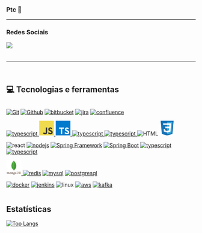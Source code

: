 ### Ptc 👋

---
### Redes Sociais

<a href="https://www.linkedin.com/in/patric-maffi-6094a82a/"><img src="https://img.shields.io/badge/LinkedIn-0077B5?style=for-the-badge&logo=linkedin&logoColor=white"/></a>
<br/>
<br/>

---

<br/>


## 💻 Tecnologias e ferramentas
<div style="display: inline-block">

<a href="https://git-scm.com"> <img alt="Git" height="40" width="40" src="https://cdn.jsdelivr.net/gh/devicons/devicon/icons/git/git-original.svg"></a>
<a href="https://github.com"><img alt="Github" height="40" width="40" src="https://img.icons8.com/glyph-neue/64/FFFFFF/github.png"></a>
<a href="https://bitbucket.org" target="_blank"><img src="https://cdn.jsdelivr.net/gh/devicons/devicon/icons/bitbucket/bitbucket-original.svg" alt="bitbucket" width="40" height="40"/></a>
<a href="https://www.atlassian.com/br/software/jira" target="_blank"><img src="https://cdn.jsdelivr.net/gh/devicons/devicon/icons/jira/jira-original.svg" alt="jira" width="40" height="40"/></a>
<a href="https://www.atlassian.com/br/software/confluence" target="_blank"><img src="https://cdn.jsdelivr.net/gh/devicons/devicon/icons/confluence/confluence-original.svg" alt="confluence" width="40" height="40"/></a>

<a href="https://www.java.com/" target="_blank"> <img src="https://th.bing.com/th/id/R.93bfde6810fd1bf6dc7d14cc7471e176?rik=1uby5G9Hvnv7RA&riu=http%3a%2f%2fdis.um.es%2f~lopezquesada%2fdocumentos%2fIES_1314%2fIAW%2fcurso%2fUT3%2fjava%2fjava3%2fimages%2fjava.png&ehk=%2fsNk3Dh3jISLm7TJcgQoS8bw16ZVfCsxT1EfZNYfnfE%3d&risl=&pid=ImgRaw&r=0" alt="typescript" width="40" height="40"/> </a>
<a href="https://developer.mozilla.org/en-US/docs/Web/JavaScript" target="_blank"> <img src="https://raw.githubusercontent.com/devicons/devicon/master/icons/javascript/javascript-original.svg" alt="javascript" width="40" height="40"/> </a>
<a href="https://www.typescriptlang.org/" target="_blank"> <img src="https://raw.githubusercontent.com/devicons/devicon/master/icons/typescript/typescript-original.svg" alt="typescript" width="40" height="40"/> </a>
<a href="https://www.typescriptlang.org/" target="_blank"> <img src="https://www.polform.eu/wp-content/uploads/2017/11/c.png" alt="typescript" width="40" height="40"/> </a>
<a href="https://kotlinlang.org/" target="_blank"> <img src="https://cdn.freebiesupply.com/logos/thumbs/2x/kotlin-1-logo.png" alt="typescript" width="40" height="40"/> </a>
<img alt="HTML" height="40" width="40" src="https://cdn.jsdelivr.net/gh/devicons/devicon/icons/html5/html5-original.svg">
<img alt="CSS" height="40" width="40" src="https://raw.githubusercontent.com/devicons/devicon/master/icons/css3/css3-original.svg">
  
<img src="https://cdn.jsdelivr.net/gh/devicons/devicon/icons/react/react-original.svg" alt="react" width="40" height="40"/>
<a href="https://nodejs.org/en/" target="_blank"><img src="https://cdn.jsdelivr.net/gh/devicons/devicon/icons/nodejs/nodejs-original.svg" alt="nodejs" width="40" height="40"/></a>
<a href="https://spring.io/projects/spring-framework" target="_blank"><img src="https://th.bing.com/th/id/OIP.btlfb5DGJnJIpXONXTSDggAAAA" alt="Spring Framework" width="40" height="40"/></a>
<a href="https://spring.io/projects/spring-boot" target="_blank"><img src="https://th.bing.com/th/id/OIP.WsiFyl7pjfcCW8lf7-u78gAAAA?w=175&h=180&c=7&r=0&o=5&pid=1.7" alt="Spring Boot" width="40" height="40"/></a>
<a href="https://camel.apache.org" target="_blank" title="Apache Camel">
<img src="https://camel.apache.org/_/img/logo-d-f21b25ba38.svg" alt="typescript" width="40" height="40"/></a>
<a href="https://nestjs.com" target="_blank">
<img src="https://d33wubrfki0l68.cloudfront.net/e937e774cbbe23635999615ad5d7732decad182a/26072/logo-small.ede75a6b.svg" alt="typescript" width="40" height="40"/></a>

<a href="https://www.mongodb.com/" target="_blank"> <img src="https://raw.githubusercontent.com/devicons/devicon/master/icons/mongodb/mongodb-original-wordmark.svg" alt="mongodb" width="40" height="40"/> </a> 
<a href="https://redis.io" target="_blank"><img src="https://cdn.jsdelivr.net/gh/devicons/devicon/icons/redis/redis-original.svg" alt="redis" width="40" height="40"/></a>
<a href="https://www.mysql.com
" target="_blank"><img src="https://cdn.jsdelivr.net/gh/devicons/devicon/icons/mysql/mysql-original.svg" alt="mysql" width="40" height="40"/></a>
<a href="https://www.postgresql.org" target="_blank"><img src="https://cdn.jsdelivr.net/gh/devicons/devicon/icons/postgresql/postgresql-original.svg" alt="postgresql" width="40" height="40"/></a>

<a href="https://www.docker.com" target="_blank"><img src="https://cdn.jsdelivr.net/gh/devicons/devicon/icons/docker/docker-original.svg" alt="docker" width="40" height="40"/></a>
<a href="https://www.jenkins.io" target="_blank"><img src="https://cdn.jsdelivr.net/gh/devicons/devicon/icons/jenkins/jenkins-original.svg" alt="jenkins" width="40" height="40"/></a>
<img src="https://cdn.jsdelivr.net/gh/devicons/devicon/icons/linux/linux-original.svg" alt="linux" width="40" height="40"/>
<a href="https://aws.amazon.com/" target="_blank"><img src="https://lavca.org/app/uploads/2019/10/aws-logo-square.png" alt="aws" width="40" height="40"/></a>
<a href=https://kafka.apache.org/ target="_blank"><img src="https://th.bing.com/th/id/OIP.ysjLvf3gnrEEDlohSH_PFQHaIE?w=159&h=180&c=7&r=0&o=5&pid=1.7" alt="kafka" width="40" height="40"/></a>  
</div>

## Estatísticas

[![Top Langs](https://github-readme-stats-git-masterrstaa-rickstaa.vercel.app/api/top-langs/?username=patricmaffi&layout=compact)](https://github.com/patricmaffi)

